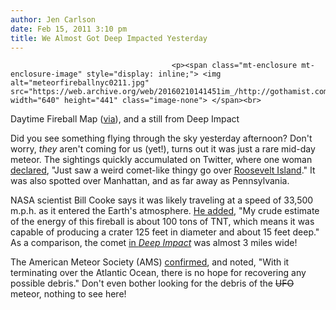 ```yaml
---
author: Jen Carlson
date: Feb 15, 2011 3:10 pm
title: We Almost Got Deep Impacted Yesterday
---
```


	
										<p><span class="mt-enclosure mt-enclosure-image" style="display: inline;"> <img alt="meteorfireballnyc0211.jpg" src="https://web.archive.org/web/20160210141451im_/http://gothamist.com/attachments/arts_jen/meteorfireballnyc0211.jpg" width="640" height="441" class="image-none"> </span><br>
<span class="photo_caption">Daytime Fireball Map (<a href="https://web.archive.org/web/20160210141451/http://www.mikesastrophotos.com/comets/daytime-fireball-makes-waves-in-philly-2011-02-14/">via</a>), and a still from Deep Impact</span></p>

<p>Did you see something flying through the sky yesterday afternoon? Don&apos;t worry, <em>they</em> aren&apos;t coming for us (yet!), turns out it was just a rare mid-day meteor. The sightings quickly accumulated on Twitter, where one woman <a href="https://web.archive.org/web/20160210141451/http://twitter.com/#!/themothergeek/statuses/37205545068797953">declared</a>, &quot;Just saw a weird comet-like thingy go over <a href="https://web.archive.org/web/20160210141451/http://rooseveltislander.blogspot.com/2011/02/what-was-that-object-hurtling-through.html">Roosevelt Island</a>.&quot; It was also spotted over Manhattan, and as far away as Pennsylvania. </p>

<p>NASA scientist Bill Cooke says it was likely traveling at a speed of 33,500 m.p.h. as it entered the Earth&apos;s atmosphere. <a href="https://web.archive.org/web/20160210141451/http://www.nbcconnecticut.com/news/local-beat/Meteor-Spotted-Over-Connecticut-Was-Big-116239469.html">He added</a>, &quot;My crude estimate of the energy of this fireball is about 100 tons of TNT, which means it was capable of producing a crater 125 feet in diameter and about 15 feet deep.&quot; As a comparison, the comet <a href="https://web.archive.org/web/20160210141451/http://www.imdb.com/title/tt0120647/faq#.2.1.1">in <em>Deep Impact</em></a> was almost 3 miles wide!</p>

<p>The American Meteor Society (AMS) <a href="https://web.archive.org/web/20160210141451/http://www.myfoxphilly.com/dpp/news/local_news/021511-meteor-spotted-by-fox-29-viewers-confirmed">confirmed</a>, and noted, &quot;With it terminating over the Atlantic Ocean, there is no hope for recovering any possible debris.&quot; Don&apos;t even bother looking for the debris of the <strike>UFO</strike> meteor, nothing to see here!</p>					
										
									
				